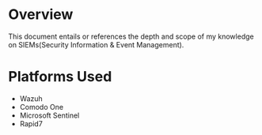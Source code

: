 # Overview
This document entails or references the depth and scope of my knowledge on SIEMs(Security Information & Event Management).

# Platforms Used
- Wazuh
- Comodo One
- Microsoft Sentinel
- Rapid7
